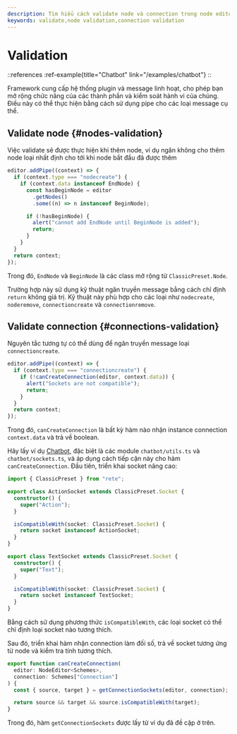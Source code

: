 ```yaml
---
description: Tìm hiểu cách validate node và connection trong node editor với hệ thống plugin linh hoạt của Rete.js, đảm bảo tính toàn vẹn cho node và connection với hướng dẫn chi tiết này
keywords: validate,node validation,connection validation
---
```


# Validation

::references
:ref-example{title="Chatbot" link="/examples/chatbot"}
::

Framework cung cấp hệ thống plugin và message linh hoạt, cho phép bạn mở rộng chức năng của các thành phần và kiểm soát hành vi của chúng. Điều này có thể thực hiện bằng cách sử dụng pipe cho các loại message cụ thể.

## Validate node {#nodes-validation}

Việc validate sẽ được thực hiện khi thêm node, ví dụ ngăn không cho thêm node loại nhất định cho tới khi node bắt đầu đã được thêm

```ts
editor.addPipe((context) => {
  if (context.type === "nodecreate") {
    if (context.data instanceof EndNode) {
      const hasBeginNode = editor
        .getNodes()
        .some((n) => n instanceof BeginNode);

      if (!hasBeginNode) {
        alert("cannot add EndNode until BeginNode is added");
        return;
      }
    }
  }
  return context;
});
```

Trong đó, `EndNode` và `BeginNode` là các class mở rộng từ `ClassicPreset.Node`.

Trường hợp này sử dụng kỹ thuật ngăn truyền message bằng cách chỉ định `return` không giá trị. Kỹ thuật này phù hợp cho các loại như `nodecreate`, `noderemove`, `connectioncreate` và `connectionremove`.

## Validate connection {#connections-validation}

Nguyên tắc tương tự có thể dùng để ngăn truyền message loại `connectioncreate`.

```ts
editor.addPipe((context) => {
  if (context.type === "connectioncreate") {
    if (!canCreateConnection(editor, context.data)) {
      alert("Sockets are not compatible");
      return;
    }
  }
  return context;
});
```

Trong đó, `canCreateConnection` là bất kỳ hàm nào nhận instance connection `context.data` và trả về boolean.

Hãy lấy ví dụ [Chatbot](/examples/chatbot), đặc biệt là các module `chatbot/utils.ts` và `chatbot/sockets.ts`, và áp dụng cách tiếp cận này cho hàm `canCreateConnection`. Đầu tiên, triển khai socket nâng cao:

```ts
import { ClassicPreset } from "rete";

export class ActionSocket extends ClassicPreset.Socket {
  constructor() {
    super("Action");
  }

  isCompatibleWith(socket: ClassicPreset.Socket) {
    return socket instanceof ActionSocket;
  }
}

export class TextSocket extends ClassicPreset.Socket {
  constructor() {
    super("Text");
  }

  isCompatibleWith(socket: ClassicPreset.Socket) {
    return socket instanceof TextSocket;
  }
}
```

Bằng cách sử dụng phương thức `isCompatibleWith`, các loại socket có thể chỉ định loại socket nào tương thích.

Sau đó, triển khai hàm nhận connection làm đối số, trả về socket tương ứng từ node và kiểm tra tính tương thích.

```ts
export function canCreateConnection(
  editor: NodeEditor<Schemes>,
  connection: Schemes["Connection"]
) {
  const { source, target } = getConnectionSockets(editor, connection);

  return source && target && source.isCompatibleWith(target);
}
```

Trong đó, hàm `getConnectionSockets` được lấy từ ví dụ đã đề cập ở trên.
